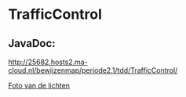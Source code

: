 # TrafficControl

## JavaDoc:
http://25682.hosts2.ma-cloud.nl/bewijzenmap/periode2.1/tdd/TrafficControl/

[Foto van de lichten]

[Foto van de lichten]: <https://github.com/imcrazydia/TrafficControl/trafficlights.jpg>
